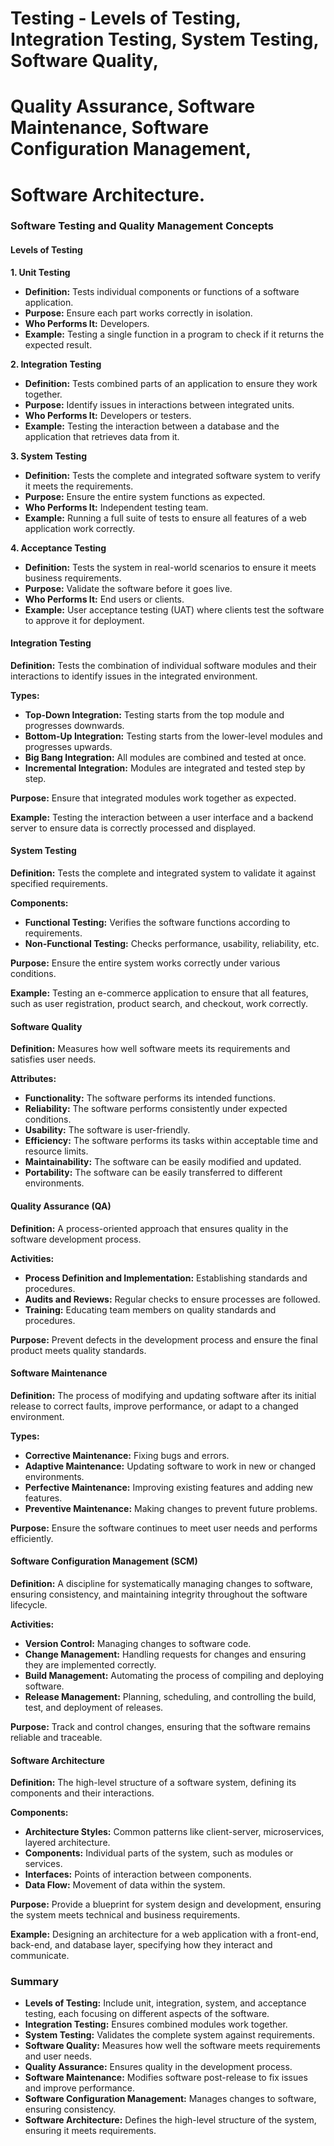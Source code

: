 # Testing - Levels of Testing, Integration Testing, System Testing, Software Quality,
# Quality Assurance, Software Maintenance, Software Configuration Management,
# Software Architecture.


### Software Testing and Quality Management Concepts

#### Levels of Testing

**1. Unit Testing**
- **Definition:** Tests individual components or functions of a software application.
- **Purpose:** Ensure each part works correctly in isolation.
- **Who Performs It:** Developers.
- **Example:** Testing a single function in a program to check if it returns the expected result.

**2. Integration Testing**
- **Definition:** Tests combined parts of an application to ensure they work together.
- **Purpose:** Identify issues in interactions between integrated units.
- **Who Performs It:** Developers or testers.
- **Example:** Testing the interaction between a database and the application that retrieves data from it.

**3. System Testing**
- **Definition:** Tests the complete and integrated software system to verify it meets the requirements.
- **Purpose:** Ensure the entire system functions as expected.
- **Who Performs It:** Independent testing team.
- **Example:** Running a full suite of tests to ensure all features of a web application work correctly.

**4. Acceptance Testing**
- **Definition:** Tests the system in real-world scenarios to ensure it meets business requirements.
- **Purpose:** Validate the software before it goes live.
- **Who Performs It:** End users or clients.
- **Example:** User acceptance testing (UAT) where clients test the software to approve it for deployment.

#### Integration Testing

**Definition:**
Tests the combination of individual software modules and their interactions to identify issues in the integrated environment.

**Types:**
- **Top-Down Integration:** Testing starts from the top module and progresses downwards.
- **Bottom-Up Integration:** Testing starts from the lower-level modules and progresses upwards.
- **Big Bang Integration:** All modules are combined and tested at once.
- **Incremental Integration:** Modules are integrated and tested step by step.

**Purpose:**
Ensure that integrated modules work together as expected.

**Example:**
Testing the interaction between a user interface and a backend server to ensure data is correctly processed and displayed.

#### System Testing

**Definition:**
Tests the complete and integrated system to validate it against specified requirements.

**Components:**
- **Functional Testing:** Verifies the software functions according to requirements.
- **Non-Functional Testing:** Checks performance, usability, reliability, etc.

**Purpose:**
Ensure the entire system works correctly under various conditions.

**Example:**
Testing an e-commerce application to ensure that all features, such as user registration, product search, and checkout, work correctly.

#### Software Quality

**Definition:**
Measures how well software meets its requirements and satisfies user needs.

**Attributes:**
- **Functionality:** The software performs its intended functions.
- **Reliability:** The software performs consistently under expected conditions.
- **Usability:** The software is user-friendly.
- **Efficiency:** The software performs its tasks within acceptable time and resource limits.
- **Maintainability:** The software can be easily modified and updated.
- **Portability:** The software can be easily transferred to different environments.

#### Quality Assurance (QA)

**Definition:**
A process-oriented approach that ensures quality in the software development process.

**Activities:**
- **Process Definition and Implementation:** Establishing standards and procedures.
- **Audits and Reviews:** Regular checks to ensure processes are followed.
- **Training:** Educating team members on quality standards and procedures.

**Purpose:**
Prevent defects in the development process and ensure the final product meets quality standards.

#### Software Maintenance

**Definition:**
The process of modifying and updating software after its initial release to correct faults, improve performance, or adapt to a changed environment.

**Types:**
- **Corrective Maintenance:** Fixing bugs and errors.
- **Adaptive Maintenance:** Updating software to work in new or changed environments.
- **Perfective Maintenance:** Improving existing features and adding new features.
- **Preventive Maintenance:** Making changes to prevent future problems.

**Purpose:**
Ensure the software continues to meet user needs and performs efficiently.

#### Software Configuration Management (SCM)

**Definition:**
A discipline for systematically managing changes to software, ensuring consistency, and maintaining integrity throughout the software lifecycle.

**Activities:**
- **Version Control:** Managing changes to software code.
- **Change Management:** Handling requests for changes and ensuring they are implemented correctly.
- **Build Management:** Automating the process of compiling and deploying software.
- **Release Management:** Planning, scheduling, and controlling the build, test, and deployment of releases.

**Purpose:**
Track and control changes, ensuring that the software remains reliable and traceable.

#### Software Architecture

**Definition:**
The high-level structure of a software system, defining its components and their interactions.

**Components:**
- **Architecture Styles:** Common patterns like client-server, microservices, layered architecture.
- **Components:** Individual parts of the system, such as modules or services.
- **Interfaces:** Points of interaction between components.
- **Data Flow:** Movement of data within the system.

**Purpose:**
Provide a blueprint for system design and development, ensuring the system meets technical and business requirements.

**Example:**
Designing an architecture for a web application with a front-end, back-end, and database layer, specifying how they interact and communicate.

### Summary

- **Levels of Testing:** Include unit, integration, system, and acceptance testing, each focusing on different aspects of the software.
- **Integration Testing:** Ensures combined modules work together.
- **System Testing:** Validates the complete system against requirements.
- **Software Quality:** Measures how well the software meets requirements and user needs.
- **Quality Assurance:** Ensures quality in the development process.
- **Software Maintenance:** Modifies software post-release to fix issues and improve performance.
- **Software Configuration Management:** Manages changes to software, ensuring consistency.
- **Software Architecture:** Defines the high-level structure of the system, ensuring it meets requirements.